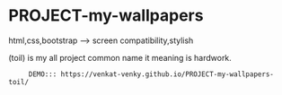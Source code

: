 # PROJECT-my-wallpapers

html,css,bootstrap --> screen compatibility,stylish

(toil) is my all project common name it meaning is hardwork.

         DEMO::: https://venkat-venky.github.io/PROJECT-my-wallpapers-toil/
